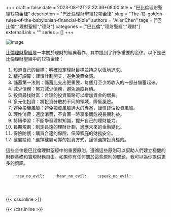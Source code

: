 +++ 
draft = false
date = 2023-08-12T23:32:36+08:00
title = "巴比倫理財聖經12項金律"
description = "巴比倫理財聖經12項金律"
slug = "The-12-golden-rules-of-the-babylonian-financial-bible"
authors = "AllenChen"
tags = ["巴比倫","理財聖經","理財"]
categories = ["巴比倫","理財聖經","理財"]
externalLink = ""
series = []
+++

![image](/images/post/A-rabbit-with-big-blue-eyes-making-much-money-with-Van-Gogh-style.jpeg)

[比倫理財聖經](https://www.goodreads.com/book/show/55594844-12?from_search=true&from_srp=true&qid=REmBZrygwm&rank=1)是一本關於理財的經典著作，其中提到了許多重要的金律。以下是巴比倫理財聖經中的12項金律：

1. 知道自己的目標：明確設定理財目標並持之以恆地追求。
2. 精打細算：謹慎計劃開支，避免浪費金錢。
3. 儲蓄第一法則：儲蓄比支出更重要，每個月至少將收入的一部分儲蓄起來。
4. 減少債務：努力減少債務，避免過度負債。
5. 投資尋找財富：合理的投資策略可以增加資金的增長。
6. 多元化投資：將投資分散於不同的領域，降低風險。
7. 避免投機風險：避免投資風險過大的專案，謹慎評估投資風險。
8. 理性消費：適度消費，不貪圖一時享樂而忽視長期利益。
9. 持續學習：不斷學習理財知識，提升自己的理財能力。
10. 長期規劃：制定長遠的理財計劃，適應未來的金融變化。
11. 保險防護：購買合適的保險，保障家庭的財務安全。
12. 穩健投資：選擇穩健可靠的投資方式，謹慎選擇投資標的。

這些金律是巴比倫理財聖經中的重要原則，遵循這些原則可以幫助人們建立穩健的財務基礎和實現財務自由。如果你有任何關於這些原則的問題，我可以為你提供更多的資訊。


<p><span class="nowrap"><span class="emojify">🙈</span> <code>:see_no_evil:</code></span>  <span class="nowrap"><span class="emojify">🙉</span> <code>:hear_no_evil:</code></span>  <span class="nowrap"><span class="emojify">🙊</span> <code>:speak_no_evil:</code></span></p>
<br>
    

{{< css.inline >}}
<style>
.emojify {
	font-family: Apple Color Emoji, Segoe UI Emoji, NotoColorEmoji, Segoe UI Symbol, Android Emoji, EmojiSymbols;
	font-size: 2rem;
	vertical-align: middle;
}
@media screen and (max-width:650px) {
  .nowrap {
    display: block;
    margin: 25px 0;
  }
}
</style>
{{< /css.inline >}}
